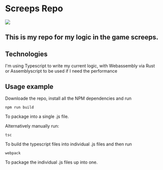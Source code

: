 # Screeps Repo

![](https://screeps.com/images/logotype-animated.svg)

## This is my repo for my logic in the game screeps.


## Technologies

I'm using Typescript to write my current logic, with Webassembly via Rust or Assemblyscript to be used if I need the performance 

## Usage example

Downloade the repo, install all the NPM dependencies and run 

```
npm run build
``` 

To package into a single .js file.

Alternatively manually run:

```
tsc
```
To build the typescript files into individual .js files and then run

```
webpack
```
To package the individual .js files up into one.
